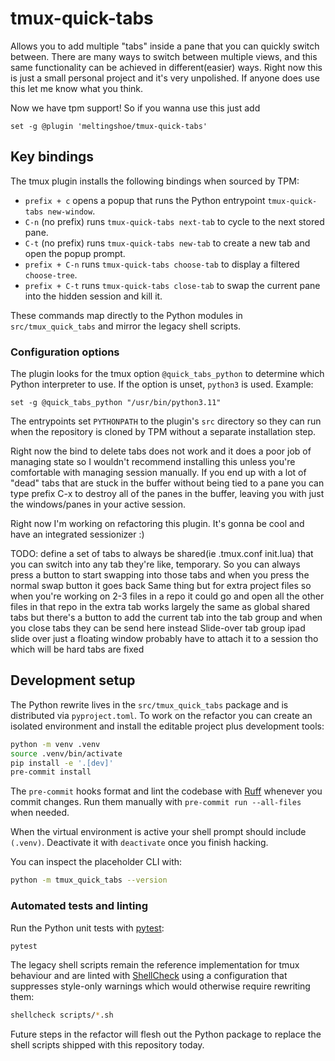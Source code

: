# tmux-quick-tabs
Allows you to add multiple "tabs" inside a pane that you can quickly switch between. There are many ways to switch between multiple views, and this same functionality can be achieved in different(easier) ways. Right now this is just a small personal project and it's very unpolished. If anyone does use this let me know what you think.


Now we have tpm support! So if you wanna use this just add
```
set -g @plugin 'meltingshoe/tmux-quick-tabs'
```

## Key bindings

The tmux plugin installs the following bindings when sourced by TPM:

* `prefix + c` opens a popup that runs the Python entrypoint `tmux-quick-tabs new-window`.
* `C-n` (no prefix) runs `tmux-quick-tabs next-tab` to cycle to the next stored pane.
* `C-t` (no prefix) runs `tmux-quick-tabs new-tab` to create a new tab and open the popup prompt.
* `prefix + C-n` runs `tmux-quick-tabs choose-tab` to display a filtered `choose-tree`.
* `prefix + C-t` runs `tmux-quick-tabs close-tab` to swap the current pane into the hidden session and kill it.

These commands map directly to the Python modules in `src/tmux_quick_tabs` and mirror the legacy shell scripts.

### Configuration options

The plugin looks for the tmux option `@quick_tabs_python` to determine which Python interpreter to use. If the option is unset,
`python3` is used. Example:

```
set -g @quick_tabs_python "/usr/bin/python3.11"
```

The entrypoints set `PYTHONPATH` to the plugin's `src` directory so they can run when the repository is cloned by TPM without a
separate installation step.

Right now the bind to delete tabs does not work and it does a poor job of managing state so I wouldn't recommend installing this unless you're comfortable with managing session manually. If you end up with a lot of "dead" tabs that are stuck in the buffer without being tied to a pane you can type prefix C-x to destroy all of the panes in the buffer, leaving you with just the windows/panes in your active session.

Right now I'm working on refactoring this plugin. It's gonna be cool and have an integrated sessionizer  :)

TODO: 
define a set of tabs to always be shared(ie .tmux.conf init.lua) that you can switch into any tab
  they're like, temporary. So you can always press a button to start swapping into those tabs and when you press the normal swap button it goes back
Same thing but for extra project files
  so when you're working on 2-3 files in a repo it could go and open all the other files in that repo in the extra tab
  works largely the same as global shared tabs
  but there's a button to add the current tab into the tab group
  and when you close tabs they can be send here instead
Slide-over tab group
  ipad slide over
  just a floating window
  probably have to attach it to a session tho which will be hard
tabs are fixed

## Development setup

The Python rewrite lives in the `src/tmux_quick_tabs` package and is distributed via
`pyproject.toml`.  To work on the refactor you can create an isolated environment and
install the editable project plus development tools:

```bash
python -m venv .venv
source .venv/bin/activate
pip install -e '.[dev]'
pre-commit install
```

The `pre-commit` hooks format and lint the codebase with [Ruff](https://github.com/astral-sh/ruff)
whenever you commit changes.  Run them manually with `pre-commit run --all-files` when needed.

When the virtual environment is active your shell prompt should include `(.venv)`.  Deactivate
it with `deactivate` once you finish hacking.

You can inspect the placeholder CLI with:

```bash
python -m tmux_quick_tabs --version
```

### Automated tests and linting

Run the Python unit tests with [pytest](https://docs.pytest.org/):

```bash
pytest
```

The legacy shell scripts remain the reference implementation for tmux behaviour
and are linted with [ShellCheck](https://www.shellcheck.net/) using a
configuration that suppresses style-only warnings which would otherwise require
rewriting them:

```bash
shellcheck scripts/*.sh
```

Future steps in the refactor will flesh out the Python package to replace the shell scripts
shipped with this repository today.
